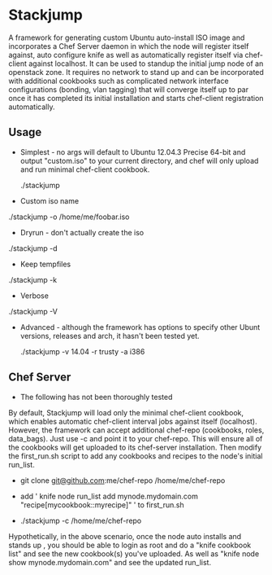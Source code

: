 # Stackjump

A framework for generating custom Ubuntu auto-install ISO image and incorporates a Chef Server daemon in which the node will register itself against, auto configure knife as well as automatically register itself via chef-client against localhost.  It can be used to standup the initial jump node of an openstack zone.  It requires no network to stand up and can be incorporated with additional cookbooks such as complicated network interface configurations (bonding, vlan tagging) that will converge itself up to par once it has completed its initial installation and starts chef-client registration automatically.

## Usage

 * Simplest - no args will default to Ubuntu 12.04.3 Precise 64-bit and output "custom.iso" to your current directory, and chef will only upload and run minimal chef-client cookbook.

   ./stackjump

 * Custom iso name

  ./stackjump -o /home/me/foobar.iso

 * Dryrun - don't actually create the iso

  ./stackjump -d

 * Keep tempfiles

  ./stackjump -k

 * Verbose

  ./stackjump -V

 * Advanced - although the framework has options to specify other Ubunt versions, releases and arch, it hasn't been tested yet.

   ./stackjump -v 14.04 -r trusty -a i386

## Chef Server

* The following has not been thoroughly tested

By default, Stackjump will load only the minimal chef-client cookbook, which enables automatic chef-client interval jobs against itself (localhost).  However, the framework can accept additional chef-repo (cookbooks, roles, data_bags).  Just use -c and point it to your chef-repo.  This will ensure all of the cookbooks will get uploaded to its chef-server installation.  Then modify the first_run.sh script to add any cookbooks and recipes to the node's initial run_list.

  * git clone git@github.com:me/chef-repo /home/me/chef-repo

  * add ' knife node run_list add mynode.mydomain.com "recipe[mycookbook::myrecipe]" ' to first_run.sh

  * ./stackjump -c /home/me/chef-repo

Hypothetically, in the above scenario, once the node auto installs and stands up , you should be able to login as root and do a "knife cookbook list" and see the new cookbook(s) you've uploaded.  As well as "knife node show mynode.mydomain.com" and see the updated run_list.
